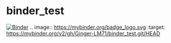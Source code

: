# binder_test
[![Binder](https://mybinder.org/badge_logo.svg)](https://mybinder.org/v2/gh/Ginger-LM71/binder_test.git/HEAD)
.. image:: https://mybinder.org/badge_logo.svg
 :target: https://mybinder.org/v2/gh/Ginger-LM71/binder_test.git/HEAD
